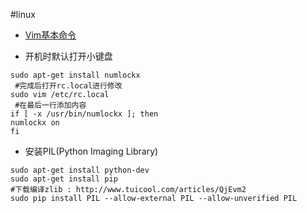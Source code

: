#linux

- [Vim基本命令](http://linux.chinaunix.net/techdoc/beginner/2009/12/20/1150108.shtml)

- 开机时默认打开小键盘  
```
sudo apt-get install numlockx
 #完成后打开rc.local进行修改
sudo vim /etc/rc.local
 #在最后一行添加内容
if [ -x /usr/bin/numlockx ]; then
numlockx on
fi
```

- 安装PIL(Python Imaging Library)  
```
sudo apt-get install python-dev
sudo apt-get install pip
#下载编译zlib : http://www.tuicool.com/articles/QjEvm2
sudo pip install PIL --allow-external PIL --allow-unverified PIL
```